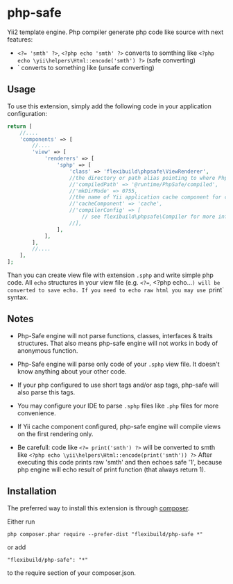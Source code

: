 php-safe
========

Yii2 template engine.
Php compiler generate php code like source with next features:
 * `<?= 'smth' ?>`, `<?php echo 'smth' ?>` converts to somthing like `<?php echo \yii\helpers\Html::encode('smth') ?>` (safe converting)
 * `<?php print 'raw' ?> converts to something like <?php print 'raw' ?> (unsafe converting)

Usage
-----

To use this extension, simply add the following code in your application configuration:

```php
return [
    //....
    'components' => [
        //....
        'view' => [
            'renderers' => [
                'sphp' => [
                    'class' => 'flexibuild\phpsafe\ViewRenderer',
                    //the directory or path alias pointing to where Php-Safe engine compiled files will be stored.
                    //'compiledPath' => '@runtime/PhpSafe/compiled',
                    //'mkDirMode' => 0755,
                    //the name of Yii application cache component for caching rendered files.
                    //'cacheComponent' => 'cache',
                    //'compilerConfig' => [
                        // see flexibuild\phpsafe\Compiler for more info
                    //],
                ],
            ],
        ],
        //....
    ],
];
```

Than you can create view file with extension `.sphp` and write simple php code.
All `echo` structures in your view file (e.g. `<?=`, <?php echo...`) will be converted to save echo.
If you need to echo raw html you may use `print` syntax.

Notes
-----

 * Php-Safe engine will not parse functions, classes, interfaces & traits structures.
That also means php-safe engine will not works in body of anonymous function.

 * Php-Safe engine will parse only code of your `.sphp` view file. It doesn\'t know anything about your other code.

 * If your php configured to use short tags and/or asp tags, php-safe will also parse this tags.

 * You may configure your IDE to parse `.sphp` files like `.php` files for more convenience.

 * If Yii cache component configured, php-safe engine will compile views on the first rendering only.

 * Be carefull: code like `<?= print('smth') ?>` will be converted to smth like `<?php echo \yii\helpers\Html::encode(print('smth')) ?>`
After executing this code prints raw 'smth' and then echoes safe '1', because php engine will echo result of print function (that always return 1).

Installation
------------

The preferred way to install this extension is through [composer](http://getcomposer.org/download/).

Either run

```
php composer.phar require --prefer-dist "flexibuild/php-safe *"
```

or add

```
"flexibuild/php-safe": "*"
```

to the require section of your composer.json.
